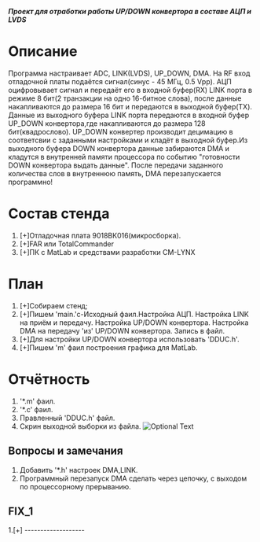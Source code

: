 ***Проект для  отработки работы UP/DOWN конвертора в составе АЦП и LVDS***

# Описание 
Программа настраивает ADC, LINK(LVDS), UP_DOWN, DMA. На RF вход отладочной платы подаётся сигнал(синус - 45 МГц, 0.5 Vpp). АЦП оцифровывает сигнал и передаёт его в входной буфер(RX) LINK порта в режиме 8 бит(2 транзакции на одно 16-битное слова), после данные накапливаются до размера 16 бит и передаются в выходной буфер(TX). Данные из выходного буфера LINK порта передаются в входной буфер UP_DOWN конвертора,где накапливаются до размера 128 бит(квадрослово).
UP_DOWN конвертер производит децимацию в соответсвии с заданными настройками и кладёт в выходной буфер.Из выходного буфера DOWN конвертора данные забираются DMA и кладутся в внутренней памяти процессора по событию "готовности DOWN конвертора выдать данные". После передачи заданного количества слов в внутреннюю память, DMA перезапускается программно! 

# Состав стенда
1. [+]Отладочная плата 9018ВК016(микросборка).
2. [+]FAR или TotalCommander
3. [+]ПК с MatLab и средствами разработки CM-LYNX

# План
1. [+]Собираем стенд;
2. [+]Пишем 'main.'c-Исходный фаил.Настройка АЦП. Настройка LINK на приём и передачу. Настройка UP/DOWN конвертора. Настройка DMA на передачу 'из' UP/DOWN конвертора. Запись в файл.
3. [+]Для настройки UP/DOWN конвертора использовать 'DDUC.h'.
4. [+]Пишем 'm' фаил построения графика для MatLab.

# Отчётность
1. '*.m' фаил.
2. '*.c' фаил.
3. Правленный 'DDUC.h' файл.
4. Скрин выходной выборки из файла.
![Optional Text](https://github.com/IDA102/1967BH044/ADC_LINK_DMA_UP_DOWN_DMA/ADC_DOWN.png)

## Вопросы и замечания
1. Добавить '*.h' настроек DMA,LINK.
2. Программный перезапуск DMA сделать через цепочку, с выходом по процессорному прерыванию. 

## FIX_1
1.[+] -------------------

